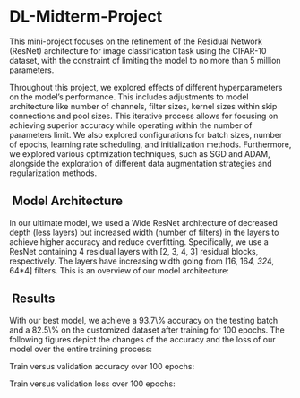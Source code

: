 # DL-Midterm-Project

This mini-project focuses on the refinement of the Residual Network (ResNet) architecture for image classification task using the CIFAR-10 dataset, with the constraint of limiting the model to no more than 5 million parameters.

Throughout this project, we explored effects of different hyperparameters on the model’s performance. This includes adjustments to model architecture like number of channels, filter sizes, kernel sizes within skip connections and pool sizes. This iterative process allows for focusing on achieving superior accuracy while operating within the number of parameters limit. We also explored configurations for batch sizes, number of epochs, learning rate scheduling, and initialization methods. Furthermore, we explored various optimization techniques, such as SGD and ADAM, alongside the exploration of different data augmentation strategies and regularization methods.

<h2> &nbsp;Model Architecture</h2>

In our ultimate model, we used a Wide ResNet architecture of decreased depth (less layers) but increased width (number of filters) in the layers to achieve higher accuracy and reduce overfitting. Specifically, we use a ResNet containing 4 residual layers with [2, 3, 4, 3] residual blocks, respectively. The layers have increasing width going from [16, 16*4, 32*4, 64*4] filters. This is an overview of our model architecture:

<h2> &nbsp;Results</h2>
With our best model, we achieve a 93.7\% accuracy on the testing batch and a 82.5\% on the customized dataset after training for 100 epochs. 
The following figures depict the changes of the accuracy and the loss of our model over the entire training process:

Train versus validation accuracy over 100 epochs:

Train versus validation loss over 100 epochs:
